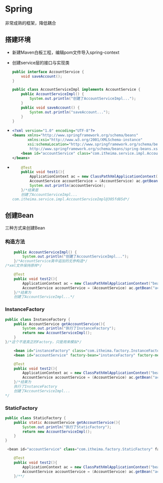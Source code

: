 # Spring

非常成熟的框架，降低耦合

## 搭建环境

*   新建Maven白板工程，编辑pom文件导入spring-context

*   创建service层的接口与实现类

    ```java
    public interface AccountService {
        void saveAccount();
    }
    
    public class AccountServiceImpl implements AccountService {
        public AccountServiceImpl() {
            System.out.println("创建了AccountServiceImpl...");
        }
        public void saveAccount() {
            System.out.println("saveAccount...");
        }
    }
    ```

*   ```xml
    <?xml version="1.0" encoding="UTF-8"?>
    <beans xmlns="http://www.springframework.org/schema/beans"
           xmlns:xsi="http://www.w3.org/2001/XMLSchema-instance"
           xsi:schemaLocation="http://www.springframework.org/schema/beans
            http://www.springframework.org/schema/beans/spring-beans.xsd">
        <bean id="accountService" class="com.itheima.service.impl.AccountServiceImpl"></bean><!--指定实现类，并给一个id用来标明新建的类id-->
    </beans>
    ```

*   ```java
        @Test
        public void test1(){
            ApplicationContext ac = new ClassPathXmlApplicationContext("bean.xml");
            AccountService accountService = (AccountService) ac.getBean("accountService");
            System.out.println(accountService);
        }/*结果是
        创建了AccountServiceImpl...
    com.itheima.service.impl.AccountServiceImpl@305fd85d*/
    ```

    

## 创建Bean

三种方式来创建Bean

### 构造方法

```java
    public AccountServiceImpl() {
        System.out.println("创建了AccountServiceImpl...");
    }/*AccountService类中追加的无参构造*/
/*xml文件保持原样*/
```

```java
    @Test
    public void test2(){
        ApplicationContext ac = new ClassPathXmlApplicationContext("bean.xml");
        AccountService accountService = (AccountService) ac.getBean("accountService");
    }/*结果为
    创建了AccountServiceImpl...*/
```

### InstanceFactory

```java
public class InstanceFactory {
    public AccountService getAccountService(){
        System.out.println("执行了InstanceFactory");
        return new AccountServiceImpl();
    }
}/*这个不是真正的Factory，只是用来模拟*/
```

```xml
    <bean id="instanceFactory" class="com.itheima.factory.InstanceFactory"></bean>
    <bean id="accountService" factory-bean="instanceFactory" factory-method="getAccountService"></bean><!--指定了先创建InstanceFactory,再通过这个工程来创建，标签用来指定是哪个工厂，以及创建Bean的方法-->
```

```java
    @Test
    public void test2(){
        ApplicationContext ac = new ClassPathXmlApplicationContext("bean.xml");
        AccountService accountService = (AccountService) ac.getBean("accountService");
    }/*结果为
    执行了InstanceFactory
	创建了AccountServiceImpl...
*/
```

### StaticFactory

```java
public class StaticFactory {
    public static AccountService getAccountService(){
        System.out.println("执行了StaticFactory");
        return new AccountServiceImpl();
    }
}
```

```java
 <bean id="accountService" class="com.itheima.factory.StaticFactory" factory-method="getAccountService"></bean>
```

```java
    @Test
    public void test2(){
        ApplicationContext ac = new ClassPathXmlApplicationContext("bean.xml");
        AccountService accountService = (AccountService) ac.getBean("accountService");
    }/**/
```

